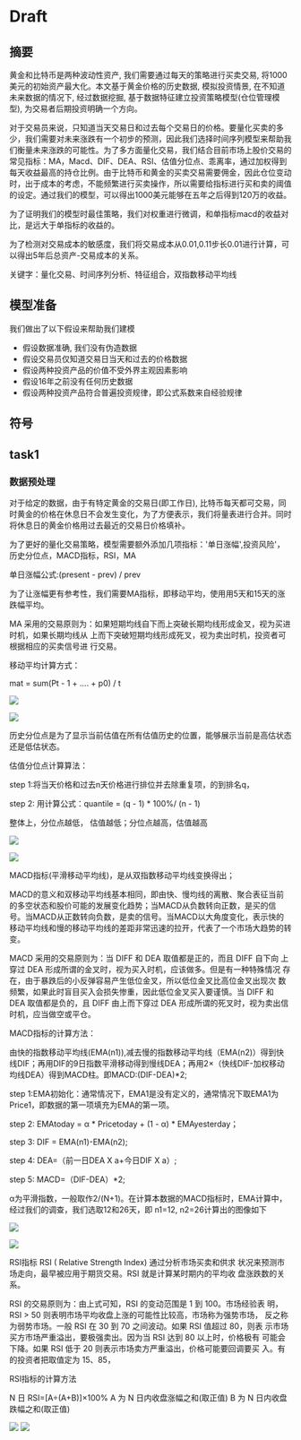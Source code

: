 # Draft

## 摘要

黄金和比特币是两种波动性资产, 我们需要通过每天的策略进行买卖交易, 将1000美元的初始资产最大化。本文基于黄金价格的历史数据, 模拟投资情景, 在不知道未来数据的情况下, 经过数据挖掘, 基于数据特征建立投资策略模型(仓位管理模型), 为交易者后期投资明确一个方向。

对于交易员来说，只知道当天交易日和过去每个交易日的价格。要量化买卖的多少，我们需要对未来涨跌有一个初步的预测，因此我们选择时间序列模型来帮助我们衡量未来涨跌的可能性。为了多方面量化交易，我们结合目前市场上股价交易的常见指标：MA，Macd、DIF、DEA、RSI、估值分位点、乖离率，通过加权得到每天收益最高的持仓比例。由于比特币和黄金的买卖交易需要佣金，因此仓位变动时，出于成本的考虑，不能频繁进行买卖操作，所以需要给指标进行买和卖的阈值的设定。通过我们的模型，可以得出1000美元能够在五年之后得到120万的收益。

为了证明我们的模型时最佳策略，我们对权重进行微调，和单指标macd的收益对比，是远大于单指标的收益的。

为了检测对交易成本的敏感度，我们将交易成本从0.01,0.11步长0.01进行计算，可以得出5年后总资产-交易成本的关系。

关键字：量化交易、时间序列分析、特征组合，双指数移动平均线

## 模型准备

我们做出了以下假设来帮助我们建模

- 假设数据准确, 我们没有伪造数据
- 假设交易员仅知道交易日当天和过去的价格数据
- 假设两种投资产品的价值不受外界主观因素影响
- 假设16年之前没有任何历史数据
- 假设两种投资产品符合普遍投资规律，即公式系数来自经验规律

## 符号

## task1

### 数据预处理

对于给定的数据，由于有特定黄金的交易日(即工作日), 比特币每天都可交易，同时黄金的价格在休息日不会发生变化，为了方便表示，我们将量表进行合并。同时将休息日的黄金价格用过去最近的交易日价格填补。

为了更好的量化交易策略，模型需要额外添加几项指标：'单日涨幅',投资风险'，历史分位点，MACD指标，RSI，MA

单日涨幅公式:(present - prev) / prev

为了让涨幅更有参考性，我们需要MA指标，即移动平均，使用用5天和15天的涨跌幅平均。

MA 采用的交易原则为：如果短期均线自下而上突破长期均线形成金叉，视为买进时机，如果长期均线从
上而下突破短期均线形成死叉，视为卖出时机，投资者可根据相应的买卖信号进
行交易。 

移动平均计算方式：

mat = sum(Pt - 1 + .... + p0) / t

![](../competition-code/第一年和最后一年比特币ma.png)

![](../competition-code/第一年和最后一年黄金ma.png)

历史分位点是为了显示当前估值在所有估值历史的位置，能够展示当前是高估状态还是低估状态。

估值分位点计算算法：

step 1:将当天价格和过去n天价格进行排位并去除重复项，的到排名q，

step 2: 用计算公式：quantile = (q - 1) * 100%/ (n - 1)

整体上，分位点越低， 估值越低；分位点越高，估值越高

![](../competition-code/第一年和最后一年黄金quantile.png)

![](../competition-code/第一年和最后一年比特币quantile.png)

MACD指标(平滑移动平均线)，是从双指数移动平均线变换得出；

MACD的意义和双移动平均线基本相同，即由快、慢均线的离散、聚合表征当前的多空状态和股价可能的发展变化趋势；当MACD从负数转向正数，是买的信号。当MACD从正数转向负数，是卖的信号。当MACD以大角度变化，表示快的移动平均线和慢的移动平均线的差距非常迅速的拉开，代表了一个市场大趋势的转变。

MACD 采用的交易原则为：当 DIFF 和 DEA 取值都是正的，而且 DIFF 自下向
上穿过 DEA 形成所谓的金叉时，视为买入时机，应该做多。但是有一种特殊情况
存在，由于暴跌后的小反弹容易产生低位金叉，所以低位金叉比高位金叉出现次
数频繁，如果此时盲目买入会损失惨重，因此低位金叉买入要谨慎。当 DIFF 和
DEA 取值都是负的，且 DIFF 由上而下穿过 DEA 形成所谓的死叉时，视为卖出信
时机，应当做空或平仓。 

MACD指标的计算方法：

由快的指数移动平均线(EMA(n1)),减去慢的指数移动平均线（EMA(n2)）得到快线DIF；再用DIF的9日指数平滑移动得到慢线DEA；再用2×（快线DIF-加权移动均线DEA）得到MACD柱。即MACD:(DIF-DEA)*2;

step 1:EMA初始化：通常情况下，EMA1是没有定义的，通常情况下取EMA1为Price1，即数据的第一项填充为EMA的第一项。

step 2:
EMAtoday = α * Pricetoday + (1 - α) * EMAyesterday；

step 3: DIF = EMA(n1)-EMA(n2);

step 4: DEA=（前一日DEA X a+今日DIF X a）;

step 5: MACD=（DIF-DEA）*2;

α为平滑指数，一般取作2/(N+1)。在计算本数据的MACD指标时，EMA计算中，经过我们的调查，我们选取12和26天，即 n1=12, n2=26计算出的图像如下

![](../competition-code/第一年和最后一年的比特币macd图.png)

![](../competition-code/第一年和最后一年的黄金macd图.png)

RSI指标
RSI ( Relative Strength Index) 通过分析市场买卖和供求
状况来预测市场走向，最早被应用于期货交易。RSI 就是计算某时期内的平均收
盘涨跌数的关系。

RSI 的交易原则为：由上式可知，RSI 的变动范围是 1 到 100。市场经验表
明，RSI > 50 则表明市场平均收盘上涨的可能性比较高，市场称为强势市场，
反之称为弱势市场。一般 RSI 在 30 到 70 之间波动。如果 RSI 值超过 80，则表
示市场买方市场严重溢出，要极强卖出。因为当 RSI 达到 80 以上时，价格极有
可能会下降。如果 RSI 低于 20 则表示市场卖方严重溢出，价格可能要回调要买
入。有的投资者把取值定为 15、85，


RSI指标的计算方法

N 日 RSI=[A÷(A+B)]×100% 
A 为 N 日内收盘涨幅之和(取正值) 
B 为 N 日内收盘跌幅之和(取正值) 

![](../competition-code/第一年和最后一年比特币rsi.png)
![](../competition-code/第一年和最后一年黄金rsi.png)

